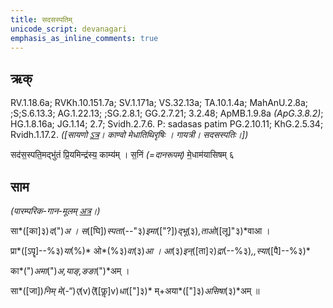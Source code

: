 ```yaml
---
title: सदसस्पतिम्  
unicode_script: devanagari  
emphasis_as_inline_comments: true
---   
```


## ऋक्

RV.1.18.6a; RVKh.10.151.7a; SV.1.171a; VS.32.13a; TA.10.1.4a; MahAnU.2.8a; ;S;S.6.13.3; AG.1.22.13; ;SG.2.8.1; GG.2.7.21; 3.2.48; ApMB.1.9.8a *(ApG.3.8.2)*; HG.1.8.16a; JG.1.14; 2.7; Svidh.2.7.6. P: sadasas patim PG.2.10.11; KhG.2.5.34; Rvidh.1.17.2. *([सायणो [ऽत्र](https://archive.org/stream/RgVedaWithSayanasCommentaryPart1/rv_sayanabhasya_part1%23page/n175/mode/2up&sa=D&ust=1542425956397000)। काण्वो मेधातिथिरृषिः । गायत्री। सदसस्पतिः।])*

सद॑स॒स्पति॒मद्भु॑तं प्रि॒यमिन्द्र॑स्य॒ काम्य॑म् । स॒निं *(=दानरूपम्)* मे॒धाम॑यासिषम् ६

## साम

*(पारम्परिक-गान-मूलम् [अत्र](https://archive.org/stream/sAmaveda-jaiminIya-paravastu-paramparA-docs/VIVAAHA%2520UPANAYANA%2520SAAMAANI%23mode/1up&sa=D&ust=1542425956398000)।)*

सा*([का]३)*द*(")*अ । स*([घि])*स्पता*(--"३)*इमा*(["?])*द्भू*(३)*,ताओ*([लू]"३)*वाआ ।

प्रा*([ऽपॄ]--%३)*या*(%)* ओ*(%३)*वा*(३)*आ । आ*(३)*इन्*([ता]२)*द्रा*(--%३)*,,स्या*([पै]--%३)*

का*(")*अमा*(")*अ,याङ्,ङङा*(")*अम् ।

सा*([जा])*निम् मे*(-“)*ए*(v)*ऎ*([फॢ]v)*धा*(["]३)* म्+अया*(["]३)*असिषा*(३)*अम् ॥